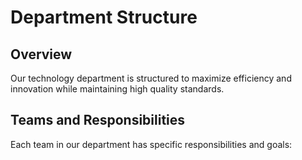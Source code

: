# Department Structure

<script setup>
import { ref } from 'vue'

const departments = ref([
  {
    name: 'Engineering',
    lead: 'John Doe',
    size: 25,
    focus: 'Core product development'
  },
  {
    name: 'DevOps',
    lead: 'Jane Smith',
    size: 10,
    focus: 'Infrastructure and automation'
  },
  {
    name: 'QA',
    lead: 'Mike Johnson',
    size: 8,
    focus: 'Quality assurance and testing'
  }
])
</script>

## Overview

Our technology department is structured to maximize efficiency and innovation while maintaining high quality standards.

<PCard class="my-4">
  <template #title>
    Key Metrics
  </template>
  <template #content>
    <PDataTable :value="departments" class="mt-3">
      <PColumn field="name" header="Department"></PColumn>
      <PColumn field="lead" header="Team Lead"></PColumn>
      <PColumn field="size" header="Team Size"></PColumn>
      <PColumn field="focus" header="Focus Area"></PColumn>
    </PDataTable>
  </template>
</PCard>

## Teams and Responsibilities

Each team in our department has specific responsibilities and goals:

<div class="grid">
  <div class="col-4">
    <PCard>
      <template #title>Engineering</template>
      <template #content>
        <p>Responsible for core product development and feature implementation.</p>
        <PButton label="Learn More" icon="pi pi-external-link" />
      </template>
    </PCard>
  </div>
  <div class="col-4">
    <PCard>
      <template #title>DevOps</template>
      <template #content>
        <p>Manages infrastructure, deployment, and development workflows.</p>
        <PButton label="Learn More" icon="pi pi-external-link" />
      </template>
    </PCard>
  </div>
  <div class="col-4">
    <PCard>
      <template #title>QA</template>
      <template #content>
        <p>Ensures product quality through comprehensive testing strategies.</p>
        <PButton label="Learn More" icon="pi pi-external-link" />
      </template>
    </PCard>
  </div>
</div>
